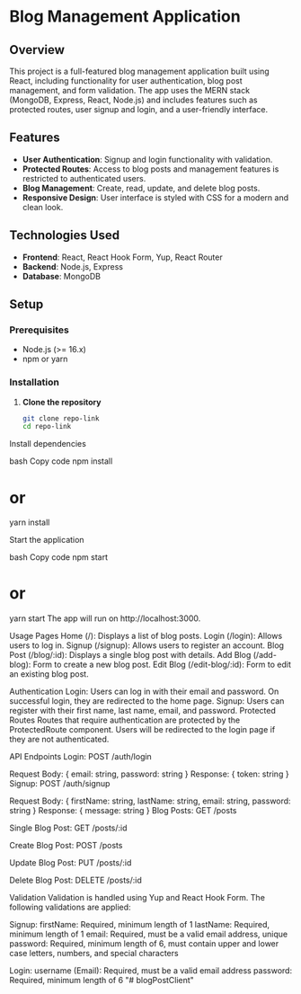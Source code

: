 # Blog Management Application

## Overview

This project is a full-featured blog management application built using React, including functionality for user authentication, blog post management, and form validation. The app uses the MERN stack (MongoDB, Express, React, Node.js) and includes features such as protected routes, user signup and login, and a user-friendly interface.

## Features

- **User Authentication**: Signup and login functionality with validation.
- **Protected Routes**: Access to blog posts and management features is restricted to authenticated users.
- **Blog Management**: Create, read, update, and delete blog posts.
- **Responsive Design**: User interface is styled with CSS for a modern and clean look.

## Technologies Used

- **Frontend**: React, React Hook Form, Yup, React Router
- **Backend**: Node.js, Express 
- **Database**: MongoDB 

## Setup

### Prerequisites

- Node.js (>= 16.x)
- npm or yarn

### Installation

1. **Clone the repository**

   ```bash
   git clone repo-link
   cd repo-link
Install dependencies

bash
Copy code
npm install
# or
yarn install

Start the application

bash
Copy code
npm start
# or
yarn start
The app will run on http://localhost:3000.

Usage
Pages
Home (/): Displays a list of blog posts.
Login (/login): Allows users to log in.
Signup (/signup): Allows users to register an account.
Blog Post (/blog/:id): Displays a single blog post with details.
Add Blog (/add-blog): Form to create a new blog post.
Edit Blog (/edit-blog/:id): Form to edit an existing blog post.

Authentication
Login: Users can log in with their email and password. On successful login, they are redirected to the home page.
Signup: Users can register with their first name, last name, email, and password.
Protected Routes
Routes that require authentication are protected by the ProtectedRoute component. Users will be redirected to the login page if they are not authenticated.

API Endpoints
Login: POST /auth/login

Request Body: { email: string, password: string }
Response: { token: string }
Signup: POST /auth/signup

Request Body: { firstName: string, lastName: string, email: string, password: string }
Response: { message: string }
Blog Posts: GET /posts

Single Blog Post: GET /posts/:id

Create Blog Post: POST /posts

Update Blog Post: PUT /posts/:id

Delete Blog Post: DELETE /posts/:id

Validation
Validation is handled using Yup and React Hook Form. The following validations are applied:

Signup:
firstName: Required, minimum length of 1
lastName: Required, minimum length of 1
email: Required, must be a valid email address, unique
password: Required, minimum length of 6, must contain upper and lower case letters, numbers, and special characters

Login:
username (Email): Required, must be a valid email address
password: Required, minimum length of 6
"# blogPostClient" 
